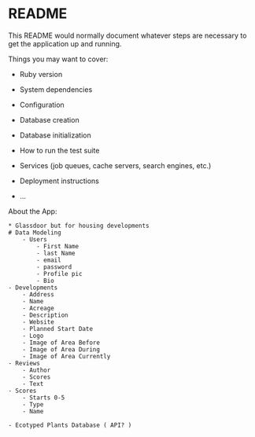 # README

This README would normally document whatever steps are necessary to get the
application up and running.

Things you may want to cover:

* Ruby version

* System dependencies

* Configuration

* Database creation

* Database initialization

* How to run the test suite

* Services (job queues, cache servers, search engines, etc.)

* Deployment instructions

* ...


About the App:


    * Glassdoor but for housing developments
    # Data Modeling 
        - Users
            - First Name
            - last Name
            - email
            - password
            - Profile pic
            - Bio
    - Developments
        - Address
        - Name
        - Acreage
        - Description
        - Website
        - Planned Start Date
        - Logo
        - Image of Area Before
        - Image of Area During
        - Image of Area Currently
    - Reviews
        - Author
        - Scores
        - Text
    - Scores
        - Starts 0-5
        - Type
        - Name
        
    - Ecotyped Plants Database ( API? )